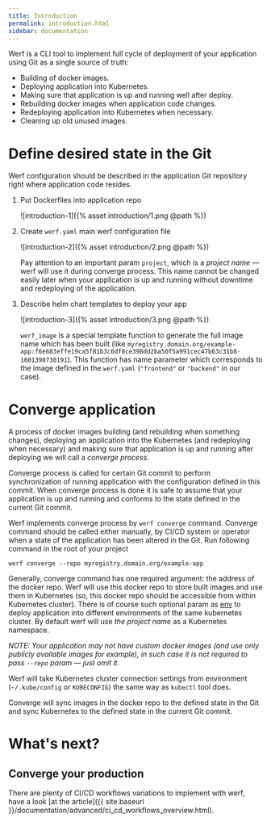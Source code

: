 ```yaml
---
title: Introduction
permalink: introduction.html
sidebar: documentation
---
```


Werf is a CLI tool to implement full cycle of deployment of your application using Git as a single source of truth:
 - Building of docker images.
 - Deploying application into Kubernetes.
 - Making sure that application is up and running well after deploy.
 - Rebuilding docker images when application code changes.
 - Redeploying application into Kubernetes when necessary.
 - Cleaning up old unused images.

# Define desired state in the Git

Werf configuration should be described in the application Git repository right where application code resides.

1. Put Dockerfiles into application repo

   ![introduction-1]({% asset introduction/1.png @path %})

2. Create `werf.yaml` main werf configuration file

    ![introduction-2]({% asset introduction/2.png @path %})

    Pay attention to an important param `project`, which is a _project name_ — werf will use it during converge process. This name cannot be changed easily later when your application is up and running without downtime and redeploying of the application.

3. Describe helm chart templates to deploy your app

    ![introduction-3]({% asset introduction/3.png @path %})

    `werf_image` is a special template function to generate the full image name which has been built (like `myregistry.domain.org/example-app:f6e683effe19ca5f81b3c6df0ce398dd2ba50f5a991cec47b63c31b8-1601390730191`). This function has name parameter which corresponds to the image defined in the `werf.yaml` (`"frontend"` or `"backend"` in our case).

# Converge application

A process of docker images building (and rebuilding when something changes), deploying an application into the Kubernetes (and redeploying when necessary) and making sure that application is up and running after deploying we will call a _converge process_.

Converge process is called for certain Git commit to perform synchronization of running application with the configuration defined in this commit. When converge process is done it is safe to assume that your application is up and running and conforms to the state defined in the current Git commit.

Werf implements converge process by `werf converge` command. Converge command should be called either manually, by CI/CD system or operator when a state of the application has been altered in the Git. Run following command in the root of your project 

```
werf converge --repo myregistry.domain.org/example-app
```

Generally, converge command has one required argument: the address of the docker repo. Werf will use this docker repo to store built images and use them in Kubernetes (so, this docker repo should be accessible from within Kubernetes cluster). There is of course such optional param as [env](TODO) to deploy application into different environments of the same kubernetes cluster. By default werf will use _the project name_ as a Kubernetes namespace.

_NOTE: Your application may not have custom docker images (and use only publicly available images for example), in such case it is not required to pass `--repo` param — just omit it._

Werf will take Kubernetes cluster connection settings from environment (`~/.kube/config` or `KUBECONFIG`) the same way as `kubectl` tool does.

Converge will sync images in the docker repo to the defined state in the Git and sync Kubernetes to the defined state in the current Git commit.

# What's next?

## Converge your production

There are plenty of CI/CD workflows variations to implement with werf, have a look [at the article]({{ site.baseurl }}/documentation/advanced/ci_cd_workflows_overview.html).
